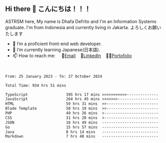 ## Hi there 👋 こんにちは！！！
ASTRSM here, My name is Dhafa Defrito and I'm an Information Systems graduate. I'm from Indonesia and currently living in Jakarta. よろしくお願いたします

- 🔭 I’m a proficient front-end web developer.
- 🌱 I’m currently learning Japanese(日本語).
- 📫 How to reach me: &nbsp;&nbsp;&nbsp;&nbsp;📧[Email](ddefrito@gmail.com)&nbsp;&nbsp;&nbsp;&nbsp;💼[LinkedIn](https://www.linkedin.com/in/dhafa-defrita-rama-yudistira-9357a9229/)&nbsp;&nbsp;&nbsp;&nbsp;👨‍🎨[Portofolio](https://ddefrito.vercel.app/)
<br>
<!-- <p align="left">
<a href="https://github.com/ASTRSM">
  <img height="180em" src="https://github-readme-stats-eight-theta.vercel.app/api?username=ASTRSM&show_icons=true&theme=dracula&include_all_commits=true&count_private=true"/>
  <img height="180em" src="https://github-readme-stats-eight-theta.vercel.app/api/top-langs/?username=ASTRSM&layout=compact&langs_count=8&theme=dracula"/>
</a>
</p> -->

<!--START_SECTION:waka-->

```txt
From: 25 January 2023 - To: 27 October 2024

Total Time: 934 hrs 51 mins

TypeScript                 395 hrs 17 mins >>>>>>>>>>>--------------   42.28 %
JavaScript                 264 hrs 45 mins >>>>>>>------------------   28.32 %
HTML                       59 hrs 31 mins  >>-----------------------   06.37 %
Blade Template             58 hrs 19 mins  >>-----------------------   06.24 %
PHP                        49 hrs 26 mins  >------------------------   05.29 %
CSS                        31 hrs 20 mins  >------------------------   03.35 %
JSON                       16 hrs 49 mins  -------------------------   01.80 %
Go                         15 hrs 57 mins  -------------------------   01.71 %
Java                       8 hrs 14 mins   -------------------------   00.88 %
Markdown                   7 hrs 48 mins   -------------------------   00.84 %
```

<!--END_SECTION:waka-->
